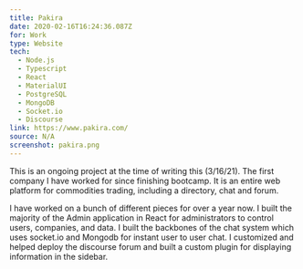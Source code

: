 ```yaml
---
title: Pakira
date: 2020-02-16T16:24:36.087Z
for: Work
type: Website
tech:
  - Node.js
  - Typescript
  - React
  - MaterialUI
  - PostgreSQL
  - MongoDB
  - Socket.io
  - Discourse
link: https://www.pakira.com/
source: N/A
screenshot: pakira.png
---
```

This is an ongoing project at the time of writing this (3/16/21). The first company I have worked for since finishing bootcamp. It is an entire web platform for commodities trading, including a directory, chat and forum. 

I have worked on a bunch of different pieces for over a year now. I built the majority of the Admin application in React for administrators to control users, companies, and data. I built the backbones of the chat system which uses socket.io and Mongodb for instant user to user chat. I customized and helped deploy the discourse forum and built a custom plugin for displaying information in the sidebar.